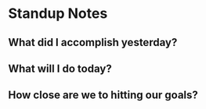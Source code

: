 # Standup Notes
## What did I accomplish yesterday?
## What will I do today?
## How close are we to hitting our goals?
